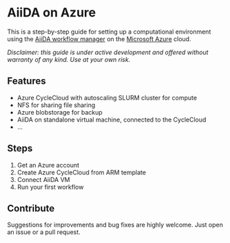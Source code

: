 # AiiDA on Azure

This is a step-by-step guide for setting up a computational environment using the [AiiDA workflow manager](https://www.aiida.net/) on the [Microsoft Azure](https://azure.microsoft.com/en-us/) cloud.

_Disclaimer: this guide is under active development and offered without warranty of any kind. Use at your own risk._

## Features

- Azure CycleCloud with autoscaling SLURM cluster for compute
- NFS for sharing file sharing  
- Azure blobstorage for backup
- AiiDA on standalone virtual machine, connected to the CycleCloud
- ...

## Steps

1. Get an Azure account
2. Create Azure CycleCloud from ARM template
3. Connect AiiDA VM
4. Run your first workflow

## Contribute

Suggestions for improvements and bug fixes are highly welcome.
Just open an issue or a pull request.
